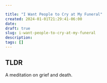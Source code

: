 ```yaml
---

title: "I Want People to Cry at My Funeral"
created: 2024-01-01T21:29:41-06:00
date: 
draft: true
slug: i-want-people-to-cry-at-my-funeral
description: 
tags: []
---
```


## TLDR

A meditation on grief and death.

## 
